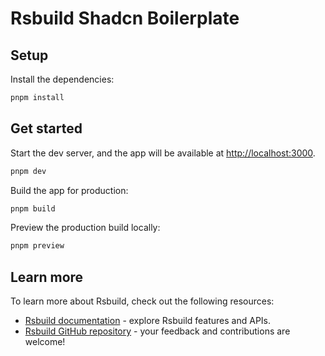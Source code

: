 # Rsbuild Shadcn Boilerplate

## Setup

Install the dependencies:

```bash
pnpm install
```

## Get started

Start the dev server, and the app will be available at [http://localhost:3000](http://localhost:3000).

```bash
pnpm dev
```

Build the app for production:

```bash
pnpm build
```

Preview the production build locally:

```bash
pnpm preview
```

## Learn more

To learn more about Rsbuild, check out the following resources:

- [Rsbuild documentation](https://rsbuild.rs) - explore Rsbuild features and APIs.
- [Rsbuild GitHub repository](https://github.com/web-infra-dev/rsbuild) - your feedback and contributions are welcome!
